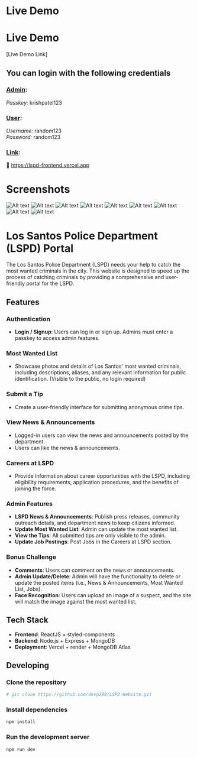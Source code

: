 # Live Demo

# Live Demo

[Live Demo Link]

## You can login with the following credentials

### <u>Admin</u>:

*Passkey:* krishpatel123

### <u>User</u>:

*Username:* random123
<br/>
*Password:* random123

### <u>Link</u>:

🔴 https://lspd-frontend.vercel.app

# Screenshots

![Alt text](/client/docs/image_1.png)
![Alt text](/client/docs/image_2.png)
![Alt text](/client/docs/image_3.png)
![Alt text](/client/docs/image_4.png)
![Alt text](/client/docs/image_5.png)
![Alt text](/client/docs/image_6.png)
![Alt text](/client/docs/image_7.png)
![Alt text](/client/docs/image_8.png)
![Alt text](/client/docs/image_9.png)

# Los Santos Police Department (LSPD) Portal

The Los Santos Police Department (LSPD) needs your help to catch the most wanted criminals in the city. This website is designed to speed up the process of catching criminals by providing a comprehensive and user-friendly portal for the LSPD.

## Features

### Authentication
- **Login / Signup**: Users can log in or sign up. Admins must enter a passkey to access admin features.

### Most Wanted List
- Showcase photos and details of Los Santos' most wanted criminals, including descriptions, aliases, and any relevant information for public identification. (Visible to the public, no login required)

### Submit a Tip
- Create a user-friendly interface for submitting anonymous crime tips.

### View News & Announcements
- Logged-in users can view the news and announcements posted by the department.
- Users can like the news & announcements.

### Careers at LSPD
- Provide information about career opportunities with the LSPD, including eligibility requirements, application procedures, and the benefits of joining the force.

### Admin Features
- **LSPD News & Announcements**: Publish press releases, community outreach details, and department news to keep citizens informed.
- **Update Most Wanted List**: Admin can update the most wanted list.
- **View the Tips**: All submitted tips are only visible to the admin.
- **Update Job Postings**: Post Jobs in the Careers at LSPD section.

### Bonus Challenge
- **Comments**: Users can comment on the news or announcements.
- **Admin Update/Delete**: Admin will have the functionality to delete or update the posted items (i.e., News & Announcements, Most Wanted List, Jobs).
- **Face Recognition**: Users can upload an image of a suspect, and the site will match the image against the most wanted list.

## Tech Stack
- **Frontend**: ReactJS + styled-components
- **Backend**: Node.js + Express + MongoDB
- **Deployment**: Vercel + render + MongoDB Atlas

## Developing

### Clone the repository

```bash
# git clone https://github.com/devp299/LSPD-Website.git
```

### Install dependencies

```bash
npm install
```

### Run the development server

```bash
npm run dev
```
